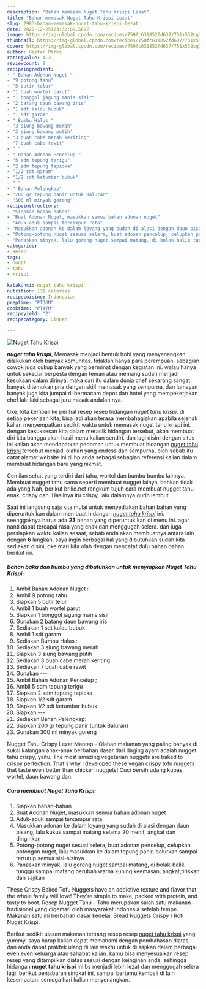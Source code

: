```yaml
---
description: "Bahan memasak Nuget Tahu Krispi Lezat"
title: "Bahan memasak Nuget Tahu Krispi Lezat"
slug: 2983-bahan-memasak-nuget-tahu-krispi-lezat
date: 2020-12-25T23:32:09.569Z
image: https://img-global.cpcdn.com/recipes/750fc631852fd637/751x532cq70/nuget-tahu-krispi-foto-resep-utama.jpg
thumbnail: https://img-global.cpcdn.com/recipes/750fc631852fd637/751x532cq70/nuget-tahu-krispi-foto-resep-utama.jpg
cover: https://img-global.cpcdn.com/recipes/750fc631852fd637/751x532cq70/nuget-tahu-krispi-foto-resep-utama.jpg
author: Hester Parks
ratingvalue: 4.3
reviewcount: 8
recipeingredient:
- " Bahan Adonan Nuget "
- "9 potong tahu"
- "5 butir telur"
- "1 buah wortel parut"
- "1 bonggol jagung manis sisir"
- "2 batang daun bawang iris"
- "1 sdt kaldu bubuk"
- "1 sdt garam"
- " Bumbu Halus "
- "3 siung bawang merah"
- "3 siung bawang putih"
- "3 buah cabe merah keriting"
- "7 buah cabe rawit"
- " "
- " Bahan Adonan Pencelup "
- "5 sdm tepung terigu"
- "2 sdm tepung tapioka"
- "1/2 sdt garam"
- "1/2 sdt ketumbar bubuk"
- " "
- " Bahan Pelengkap"
- "200 gr tepung panir untuk Baluran"
- "300 ml minyak goreng"
recipeinstructions:
- "Siapkan bahan-bahan"
- "Buat Adonan Nuget, masukkan semua bahan adonan nuget"
- "Aduk-aduk sampai tercampur rata"
- "Masukkan adonan ke dalam loyang yang sudah di alasi dengan daun pisang, lalu kukus sampai matang selama 20 menit, angkat dan dinginkan"
- "Potong-potong nuget sesuai selera, buat adonan pencelup, celupkan potongan nuget, lalu masukkan ke dalam tepung panir, balurkan sampai tertutup semua sisi-sisinya"
- "Panaskan minyak, lalu goreng nuget sampai matang, di bolak-balik tunggu sampai matang berubah warna kuning keemasan, angkat,tiriskan dan sajikan"
categories:
- Resep
tags:
- nuget
- tahu
- krispi

katakunci: nuget tahu krispi 
nutrition: 131 calories
recipecuisine: Indonesian
preptime: "PT30M"
cooktime: "PT47M"
recipeyield: "2"
recipecategory: Dinner

---
```



![Nuget Tahu Krispi](https://img-global.cpcdn.com/recipes/750fc631852fd637/751x532cq70/nuget-tahu-krispi-foto-resep-utama.jpg)

<b><i>nuget tahu krispi</i></b>, Memasak menjadi bentuk hobi yang menyenangkan dilakukan oleh banyak komunitas. tidaklah hanya para perempuan, sebagian cowok juga cukup banyak yang berminat dengan kegiatan ini. walau hanya untuk sekedar berpesta dengan teman atau memang sudah menjadi kesukaan dalam dirinya. maka dari itu dalam dunia chef sekarang sangat banyak ditemukan pria dengan skill memasak yang sempurna, dan lumayan banyak juga kita jumpai di bermacam depot dan hotel yang mempekerjakan chef laki laki sebagai juru masak andalan nya.

Oke, kita kembali ke perihal resep resep hidangan <i>nuget tahu krispi</i>. di setiap pekerjaan kita, bisa jadi akan terasa membahagiakan apabila sejenak kalian menyempatkan sedikit waktu untuk memasak nuget tahu krispi ini. dengan kesuksesan kita dalam meracik hidangan tersebut, akan membuat diri kita bangga akan hasil menu kalian sendiri. dan lagi disini dengan situs ini kalian akan mendapatkan pedoman untuk membuat hidangan <u>nuget tahu krispi</u> tersebut menjadi olahan yang endess dan sempurna, oleh sebab itu catat alamat website ini di hp anda sebagai sebagian referensi kalian dalam membuat hidangan baru yang nikmat.

Cemilan sehat yang terdiri dari tahu, wortel dan bumbu bumbu lainnya. Membuat nugget tahu sama seperti membuat nugget lainya, bahkan tidak ada yang Nah, berikut brilio.net rangkum tujuh cara membuat nugget tahu enak, crispy dan. Hasilnya itu crispy, lalu dalamnya gurih lembut.


Saat ini langsung saja kita mulai untuk menyediakan bahan bahan yang diperuntuk kan dalam membuat hidangan <u><i>nuget tahu krispi</i></u> ini. seenggaknya harus ada <b>23</b> bahan yang diperuntuk kan di menu ini. agar nanti dapat tercapai rasa yang enak dan menggugah selera. dan juga persiapkan waktu kalian sesaat, sebab anda akan membuatnya antara lain dengan <b>6</b> langkah. saya ingin berbagai hal yang dibutuhkan sudah kita sediakan disini, oke mari kita olah dengan mencatat dulu bahan bahan berikut ini.

<!--inarticleads1-->

##### Bahan baku dan bumbu yang dibutuhkan untuk menyiapkan Nuget Tahu Krispi:

1. Ambil  Bahan Adonan Nuget :
1. Ambil 9 potong tahu
1. Siapkan 5 butir telur
1. Ambil 1 buah wortel parut
1. Siapkan 1 bonggol jagung manis sisir
1. Gunakan 2 batang daun bawang iris
1. Sediakan 1 sdt kaldu bubuk
1. Ambil 1 sdt garam
1. Sediakan  Bumbu Halus :
1. Sediakan 3 siung bawang merah
1. Siapkan 3 siung bawang putih
1. Sediakan 3 buah cabe merah keriting
1. Sediakan 7 buah cabe rawit
1. Gunakan  ---
1. Ambil  Bahan Adonan Pencelup ;
1. Ambil 5 sdm tepung terigu
1. Siapkan 2 sdm tepung tapioka
1. Siapkan 1/2 sdt garam
1. Siapkan 1/2 sdt ketumbar bubuk
1. Siapkan  ---
1. Sediakan  Bahan Pelengkap:
1. Siapkan 200 gr tepung panir (untuk Baluran)
1. Gunakan 300 ml minyak goreng


Nugget Tahu Crispy Lezat Mantap - Olahan makanan yang paling banyak di sukai kalangan anak-anak berbahan dasar dari daging ayam adalah nugget tahu crispy, yaitu. The most amazing vegetarian nuggets are baked to crispy perfection. That&#39;s why I developed these vegan crispy tofu nuggets that taste even better than chicken nuggets! Cuci bersih udang kupas, wortel, daun bawang dan. 

<!--inarticleads2-->

##### Cara membuat Nuget Tahu Krispi:

1. Siapkan bahan-bahan
1. Buat Adonan Nuget, masukkan semua bahan adonan nuget
1. Aduk-aduk sampai tercampur rata
1. Masukkan adonan ke dalam loyang yang sudah di alasi dengan daun pisang, lalu kukus sampai matang selama 20 menit, angkat dan dinginkan
1. Potong-potong nuget sesuai selera, buat adonan pencelup, celupkan potongan nuget, lalu masukkan ke dalam tepung panir, balurkan sampai tertutup semua sisi-sisinya
1. Panaskan minyak, lalu goreng nuget sampai matang, di bolak-balik tunggu sampai matang berubah warna kuning keemasan, angkat,tiriskan dan sajikan


These Crispy Baked Tofu Nuggets have an addictive texture and flavor that the whole family will love! They&#39;re simple to make, packed with protein, and tasty to boot. Resep Nugget Tahu - Tahu merupakan salah satu makanan tradisional yang digemari oleh masyarakat Indonesia setelah tempe. Makanan satu ini berbahan dasar kedelai. Bread Nuggets Crispy / Roti Nuget Krispi. 

Berikut sedikit ulasan makanan tentang resep resep <u>nuget tahu krispi</u> yang yummy. saya harap kalian dapat memahami dengan pembahasan diatas, dan anda dapat praktek ulang di lain waktu untuk di sajikan dalam berbagai even even keluarga atau sahabat kalian. kamu bisa menyesuaikan resep resep yang ditampilkan diatas sesuai dengan keinginan anda, sehingga hidangan <b>nuget tahu krispi</b> ini bs menjadi lebih lezat dan menggugah selera lagi. berikut penjabaran singkat ini, sampai bertemu kembali di lain kesempatan. semoga hari kalian menyenangkan.
